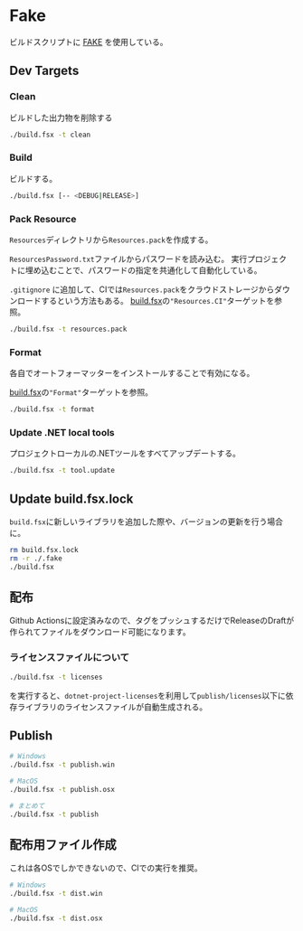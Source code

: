 # Fake

ビルドスクリプトに [FAKE](https://fake.build/) を使用している。

## Dev Targets

### Clean
ビルドした出力物を削除する

```sh
./build.fsx -t clean
```

### Build
ビルドする。

```sh
./build.fsx [-- <DEBUG|RELEASE>]
```

### Pack Resource
`Resources`ディレクトリから`Resources.pack`を作成する。

`ResourcesPassword.txt`ファイルからパスワードを読み込む。
実行プロジェクトに埋め込むことで、パスワードの指定を共通化して自動化している。

`.gitignore` に追加して、CIでは`Resources.pack`をクラウドストレージからダウンロードするという方法もある。
[build.fsx](/build.fsx)の`"Resources.CI"`ターゲットを参照。

```sh
./build.fsx -t resources.pack
```

### Format

各自でオートフォーマッターをインストールすることで有効になる。

[build.fsx](/build.fsx)の`"Format"`ターゲットを参照。

```sh
./build.fsx -t format
```

### Update .NET local tools

プロジェクトローカルの.NETツールをすべてアップデートする。

```sh
./build.fsx -t tool.update
```

## Update build.fsx.lock

`build.fsx`に新しいライブラリを追加した際や、バージョンの更新を行う場合に。

```sh
rm build.fsx.lock
rm -r ./.fake
./build.fsx
```

## 配布

Github Actionsに設定済みなので、タグをプッシュするだけでReleaseのDraftが作られてファイルをダウンロード可能になります。

### ライセンスファイルについて

```sh
./build.fsx -t licenses
```

を実行すると、`dotnet-project-licenses`を利用して`publish/licenses`以下に依存ライブラリのライセンスファイルが自動生成される。

## Publish

```sh
# Windows
./build.fsx -t publish.win

# MacOS
./build.fsx -t publish.osx

# まとめて
./build.fsx -t publish
```

## 配布用ファイル作成

これは各OSでしかできないので、CIでの実行を推奨。

```sh
# Windows
./build.fsx -t dist.win

# MacOS
./build.fsx -t dist.osx
```

